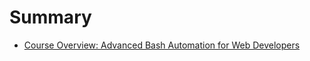 # Summary

* [Course Overview: Advanced Bash Automation for Web Developers](./lessons/bash-course-overview-advanced-bash-automation-for-web-developers.md)
